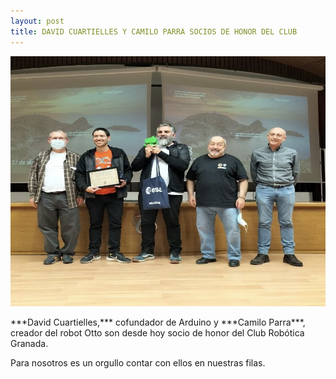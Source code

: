 ```yaml
---
layout: post
title: DAVID CUARTIELLES Y CAMILO PARRA SOCIOS DE HONOR DEL CLUB
---
```


<p align="center" >

<img src="/images/cuartielles.jpg" width="600" height="400"/>

</p>
***David Cuartielles,*** cofundador de Arduino y ***Camilo Parra***, creador del robot Otto son desde hoy socio de honor del Club Robótica Granada.

Para nosotros es un orgullo contar con ellos en nuestras filas.
